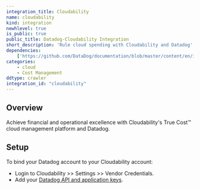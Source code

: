 ```yaml
---
integration_title: Cloudability
name: cloudability
kind: integration
newhlevel: true
is_public: true
public_title: Datadog-Cloudability Integration
short_description: 'Rule cloud spending with Cloudability and Datadog'
dependencies:
    ['https://github.com/DataDog/documentation/blob/master/content/en/integrations/cloudability.md']
categories:
    - cloud
    - Cost Management
ddtype: crawler
integration_id: "cloudability"
---
```


## Overview

Achieve financial and operational excellence with Cloudability's True Cost&trade; cloud management platform and Datadog.

## Setup

To bind your Datadog account to your Cloudability account:

- Login to Cloudability >> Settings >> Vendor Credentials.
- Add your [Datadog API and application keys][1].

[1]: https://app.datadoghq.com/account/settings#api

